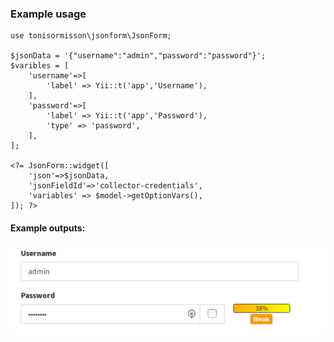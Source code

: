 ### Example usage

```
use tonisormisson\jsonform\JsonForm;

$jsonData = '{"username":"admin","password":"password"}';
$varibles = [
    'username'=>[
        'label' => Yii::t('app','Username'),
    ],
    'password'=>[
        'label' => Yii::t('app','Password'),
        'type' => 'password',
    ],
];

<?= JsonForm::widget([
    'json'=>$jsonData,
    'jsonFieldId'=>'collector-credentials',
    'variables' => $model->getOptionVars(),
]); ?>
```
#### Example outputs:
![alt text](images/example-1.png)
